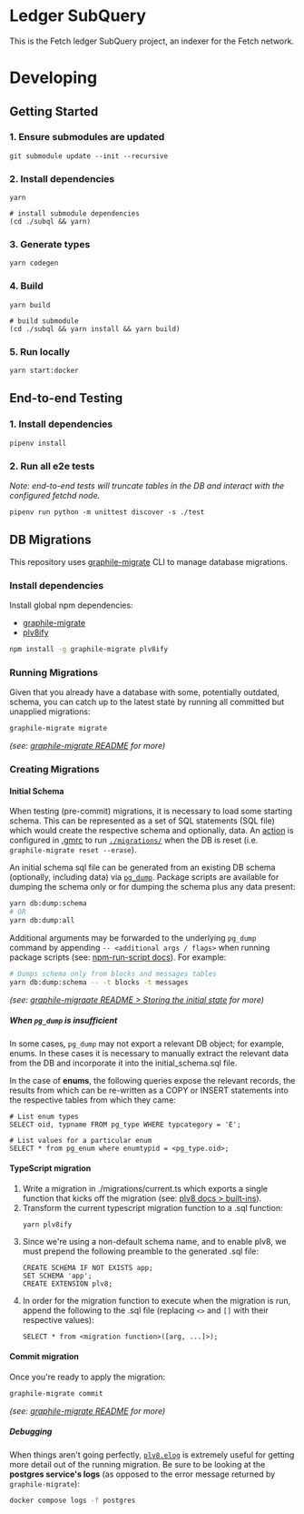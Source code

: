 # Ledger SubQuery

This is the Fetch ledger SubQuery project, an indexer for the Fetch network.


# Developing

## Getting Started

### 1. Ensure submodules are updated

```shell
git submodule update --init --recursive
```

### 2. Install dependencies

```shell
yarn

# install submodule dependencies
(cd ./subql && yarn)
```

### 3. Generate types

```shell
yarn codegen
```

### 4. Build

```shell
yarn build

# build submodule
(cd ./subql && yarn install && yarn build)
```

### 5. Run locally

```shell
yarn start:docker
```

## End-to-end Testing

### 1. Install dependencies

```shell
pipenv install
```

### 2. Run all e2e tests

_Note: end-to-end tests will truncate tables in the DB and interact with the configured fetchd node._

```shell
pipenv run python -m unittest discover -s ./test
```

## DB Migrations

This repository uses [graphile-migrate](https://github.com/graphile/migrate) CLI to manage database migrations.

### Install dependencies

Install global npm dependencies:

- [graphile-migrate](https://github.com/graphile/migrate)
- [plv8ify](https://plv8.github.io/)

```bash
npm install -g graphile-migrate plv8ify
```

### Running Migrations

Given that you already have a database with some, potentially outdated, schema, you can catch up to the latest state by running all committed but unapplied migrations:

```bash
graphile-migrate migrate
```

_(see: [graphile-migrate README](https://github.com/graphile/migrate#usage) for more)_

### Creating Migrations

#### Initial Schema

When testing (pre-commit) migrations, it is necessary to load some starting schema.
This can be represented as a set of SQL statements (SQL file) which would create the respective schema and optionally, data.
An [action](https://github.com/graphile/migrate#actions) is configured in [.gmrc](./.gmrc) to run [`./migrations/`](./migrations/initial_schema.sql) when the DB is reset (i.e. `graphile-migrate reset --erase`).

An initial schema sql file can be generated from an existing DB schema (optionally, including data) via [`pg_dump`](https://www.postgresql.org/docs/current/app-pgdump.html).
Package scripts are available for dumping the schema only or for dumping the schema plus any data present:
```bash
yarn db:dump:schema
# OR
yarn db:dump:all
```

Additional arguments may be forwarded to the underlying `pg_dump` command by appending `-- <additional args / flags>` when running package scripts (see: [npm-run-script docs](https://docs.npmjs.com/cli/v6/commands/npm-run-script)). For example:

```bash
# Dumps schema only from blocks and messages tables
yarn db:dump:schema -- -t blocks -t messages
```

_(see: [graphile-migraate README > Storing the initial state](https://github.com/graphile/migrate#storing-the-initial-state) for more)_

##### When `pg_dump` is insufficient

In some cases, `pg_dump` may not export a relevant DB object; for example, enums.
In these cases it is necessary to manually extract the relevant data from the DB and incorporate it into the initial_schema.sql file.

In the case of **enums**, the following queries expose the relevant records, the results from which can be re-written as a COPY or INSERT statements into the respective tables from which they came:

```
# List enum types
SELECT oid, typname FROM pg_type WHERE typcategory = 'E';

# List values for a particular enum
SELECT * from pg_enum where enumtypid = <pg_type.oid>;
```

#### TypeScript migration

1. Write a migration in ./migrations/current.ts which exports a single function that kicks off the migration (see: [plv8 docs > built-ins](https://plv8.github.io/#plv8-built-ins)).
2. Transform the current typescript migration function to a .sql function:
    ```
    yarn plv8ify
    ```
3. Since we're using a non-default schema name, and to enable plv8, we must prepend the following preamble to the generated .sql file:
    ```
    CREATE SCHEMA IF NOT EXISTS app;
    SET SCHEMA 'app';
    CREATE EXTENSION plv8;
    ```
4. In order for the migration function to execute when the migration is run, append the following to the .sql file (replacing `<>` and `[]` with their respective values):
    ```
    SELECT * from <migration function>([arg, ...]>);
    ```
   
#### Commit migration

Once you're ready to apply the migration:
```bash
graphile-migrate commit
```

_(see: [graphile-migrate README](https://github.com/graphile/migrate#usage) for more)_

##### Debugging

When things aren't going perfectly, [`plv8.elog`](https://plv8.github.io/#plv8-built-ins) is extremely useful for getting more detail out of the running migration.
Be sure to be looking at the **postgres service's logs** (as opposed to the error message returned by `graphile-migrate`):

```bash
docker compose logs -f postgres
```
